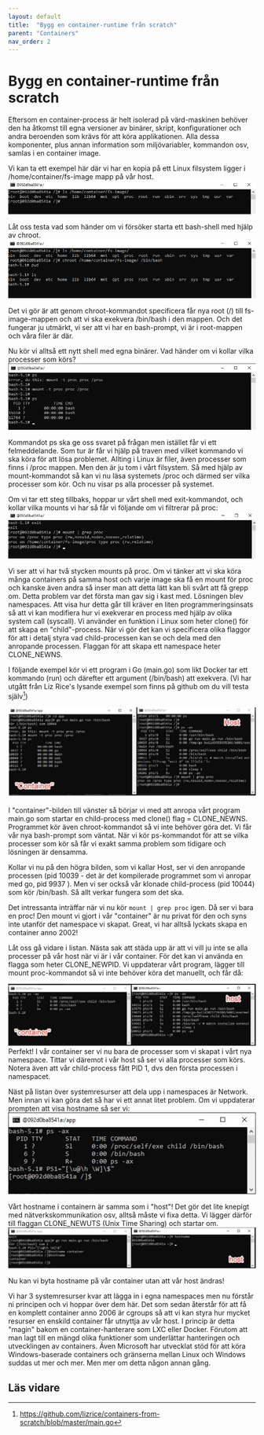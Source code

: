 ```yaml
---
layout: default
title:  "Bygg en container-runtime från scratch"
parent: "Containers"
nav_order: 2
---
```

# Bygg en container-runtime från scratch

Eftersom en container-process är helt isolerad på värd-maskinen behöver den ha åtkomst till egna versioner av binärer, skript, konfigurationer och andra beroenden som krävs för att köra applikationen. Alla dessa komponenter, plus annan information som miljövariabler, kommandon osv, samlas i en container image.

Vi kan ta ett exempel här där vi har en kopia på ett Linux filsystem ligger i /home/container/fs-image mapp på vår host.
![Linux filsystem](/assets/images/fs-image.jpg)

Låt oss testa vad som händer om vi försöker starta ett bash-shell med hjälp av chroot. 
![Chroot](/assets/images/chroot.jpg)

Det vi gör är att genom chroot-kommandot specificera får nya root (/) till fs-image-mappen och att vi ska exekvera /bin/bash i den mappen. Och det fungerar ju utmärkt, vi ser att vi har en bash-prompt, vi är i root-mappen och våra filer är där.

Nu kör vi alltså ett nytt shell med egna binärer. Vad händer om vi kollar vilka processer som körs?
![proc](/assets/images/proc.jpg)

Kommandot ps ska ge oss svaret på frågan men istället får vi ett felmeddelande. Som tur är får vi hjälp på traven med vilket kommando vi ska köra för att lösa problemet. Allting i Linux är filer, även processer som finns i /proc mappen. Men den är ju tom i vårt filsystem. Så med hjälp av mount-kommandot så kan vi nu läsa systemets /proc och därmed ser vilka processer som kör. Och nu visar ps alla processer på systemet.

Om vi tar ett steg tillbaks, hoppar ur vårt shell med exit-kommandot, och kollar vilka mounts vi har så får vi följande om vi filtrerar på proc:
![mount](/assets/images/mount.jpg)

Vi ser att vi har två stycken mounts på proc. Om vi tänker att vi ska köra många containers på samma host och varje image ska få en mount för proc och kanske även andra så inser man att detta lätt kan bli svårt att få grepp om. Detta problem var det första man gav sig i kast med. Lösningen blev namespaces. Att visa hur detta går till kräver en liten programmeringsinsats så att vi kan modifiera hur vi exekverar en process med hjälp av olika system call (syscall). Vi använder en funktion i Linux som heter clone() för att skapa en "child"-process. När vi gör det kan vi specificera olika flaggor för att i detalj styra vad child-processen kan se och dela med den anropande processen. Flaggan för att skapa ett namespace heter CLONE_NEWNS.

I följande exempel kör vi ett program i Go (main.go) som likt Docker tar ett kommando (run) och därefter ett argument (/bin/bash) att exekvera. (Vi har utgått från Liz Rice's lysande exempel som finns på github om du vill testa själv[^1])

![newns](/assets/images/newns.jpg)

I "container"-bilden till vänster så börjar vi med att anropa vårt program main.go som startar en child-process med clone() flag = CLONE_NEWNS. Programmet kör även chroot-kommandot så vi inte behöver göra det. Vi får vår nya bash-prompt som väntat. När vi kör ps-kommandot för att se vilka processer som kör så får vi exakt samma problem som tidigare och lösningen är densamma.

Kollar vi nu på den högra bilden, som vi kallar Host, ser vi den anropande processen (pid 10039 - det är det kompilerade programmet som vi anropar med go, pid 9937 ). Men vi ser också vår klonade child-process (pid 10044) som kör /bin/bash. Så allt verkar fungera som det ska.

Det intressanta inträffar när vi nu kör `mount | grep proc` igen. Då ser vi bara en proc! Den mount vi gjort i vår "container" är nu privat för den och syns inte utanför det namespace vi skapat. Great, vi har alltså lyckats skapa en container anno 2002!

Låt oss gå vidare i listan. Nästa sak att städa upp är att vi vill ju inte se alla processer på vår host när vi är i vår container. För det kan vi använda en flagga som heter CLONE_NEWPID. Vi uppdaterar vårt program, lägger till mount proc-kommandot så vi inte behöver köra det manuellt, och får då:

![newpid](/assets/images/newpid.jpg)
Perfekt! I vår container ser vi nu bara de processer som vi skapat i vårt nya namespace. Tittar vi däremot i vår host så ser vi alla processer som körs. Notera även att vår child-process fått PID 1, dvs den första processen i namespacet.

Näst på listan över systemresurser att dela upp i namespaces är Network. Men innan vi kan göra det så har vi ett annat litet problem. Om vi uppdaterar prompten att visa hostname så ser vi:
![prompt](/assets/images/prompt.jpg)

Vårt hostname i containern är samma som i "host"! Det gör det lite knepigt med nätverkskommunikation osv, alltså måste vi fixa detta. Vi lägger därför till flaggan CLONE_NEWUTS (Unix Time Sharing) och startar om.
![newuts](/assets/images/newuts.jpg)

Nu kan vi byta hostname på vår container utan att vår host ändras!

Vi har 3 systemresurser kvar att lägga in i egna namespaces men nu förstår ni principen och vi hoppar över dem här. Det som sedan återstår för att få en komplett container anno 2006 är cgroups så att vi kan styra hur mycket resurser en enskild container får utnyttja av vår host. I princip är detta "magin" bakom en container-hanterare som LXC eller Docker. Förutom att man lagt till en mängd olika funktioner som underlättar hanteringen och utvecklingen av containers. Även Microsoft har utvecklat stöd för att köra Windows-baserade containers och gränserna mellan Linux och Windows suddas ut mer och mer. Men mer om detta någon annan gång. 


## Läs vidare

[^1]: https://github.com/lizrice/containers-from-scratch/blob/master/main.go
